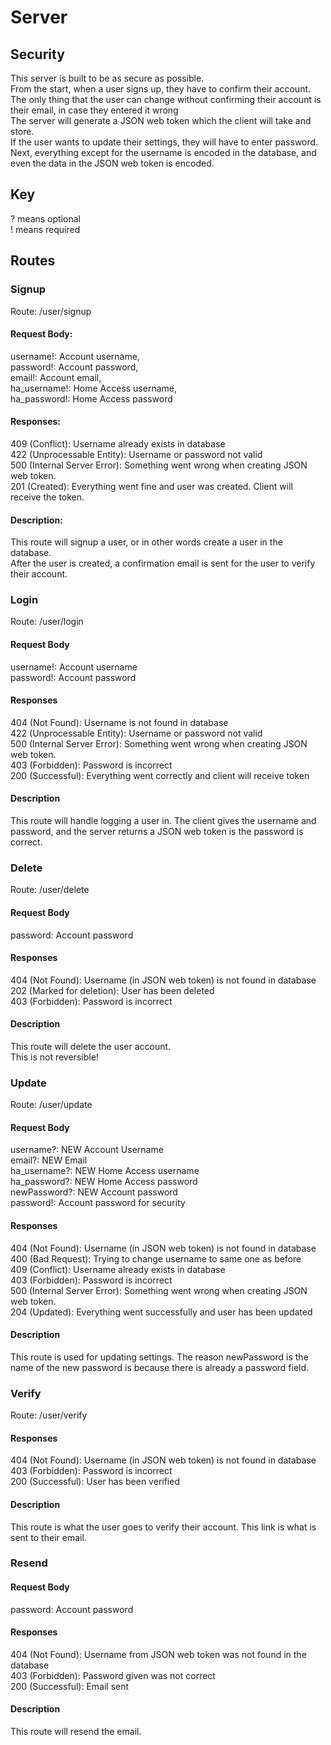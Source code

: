 # Server
## Security
This server is built to be as secure as possible.  
From the start, when a user signs up, they have to confirm their account.  
The only thing that the user can change without confirming their account is their email, in case they entered it wrong  
The server will generate a JSON web token which the client will take and store.  
If the user wants to update their settings, they will have to enter password.  
Next, everything except for the username is encoded in the database, and even the data in the JSON web token is encoded.  

## Key
? means optional  
! means required

## Routes
### Signup  
Route: /user/signup  
#### Request Body:
username!: Account username,  
password!: Account password,  
email!: Account email,  
ha_username!: Home Access username,  
ha_password!: Home Access password  
#### Responses:
409 (Conflict): Username already exists in database  
422 (Unprocessable Entity): Username or password not valid  
500 (Internal Server Error): Something went wrong when creating JSON web token.  
201 (Created): Everything went fine and user was created. Client will receive the token.  
#### Description:
This route will signup a user, or in other words create a user in the database.  
After the user is created, a confirmation email is sent for the user to verify their account.  
### Login
Route: /user/login
#### Request Body
username!: Account username  
password!: Account password  
#### Responses
404 (Not Found): Username is not found in database  
422 (Unprocessable Entity): Username or password not valid  
500 (Internal Server Error): Something went wrong when creating JSON web token.  
403 (Forbidden): Password is incorrect  
200 (Successful): Everything went correctly and client will receive token  
#### Description
This route will handle logging a user in. The client gives the username and password, and the server returns a JSON web token is the password is correct.
### Delete
Route: /user/delete
#### Request Body
password: Account password
#### Responses
404 (Not Found): Username (in JSON web token) is not found in database  
202 (Marked for deletion): User has been deleted  
403 (Forbidden): Password is incorrect  
#### Description
This route will delete the user account.  
This is not reversible!
### Update
Route: /user/update
#### Request Body
username?: NEW Account Username  
email?: NEW Email  
ha_username?: NEW Home Access username  
ha_password?: NEW Home Access password  
newPassword?: NEW Account password  
password!: Account password for security  
#### Responses
404 (Not Found): Username (in JSON web token) is not found in database  
400 (Bad Request): Trying to change username to same one as before  
409 (Conflict): Username already exists in database  
403 (Forbidden): Password is incorrect  
500 (Internal Server Error): Something went wrong when creating JSON web token.  
204 (Updated): Everything went successfully and user has been updated
#### Description
This route is used for updating settings. The reason newPassword is the name of the new password is because there is already a password field.
### Verify
Route: /user/verify
#### Responses
404 (Not Found): Username (in JSON web token) is not found in database  
403 (Forbidden): Password is incorrect  
200 (Successful): User has been verified
#### Description
This route is what the user goes to verify their account. This link is what is sent to their email.
### Resend
#### Request Body
password: Account password
#### Responses
404 (Not Found): Username from JSON web token was not found in the database  
403 (Forbidden): Password given was not correct  
200 (Successful): Email sent
#### Description
This route will resend the email.